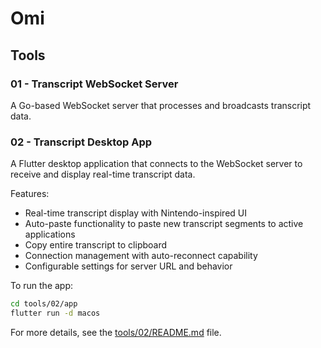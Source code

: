 # Omi

## Tools

### 01 - Transcript WebSocket Server

A Go-based WebSocket server that processes and broadcasts transcript data.

### 02 - Transcript Desktop App

A Flutter desktop application that connects to the WebSocket server to receive and display real-time transcript data.

Features:
- Real-time transcript display with Nintendo-inspired UI
- Auto-paste functionality to paste new transcript segments to active applications
- Copy entire transcript to clipboard
- Connection management with auto-reconnect capability
- Configurable settings for server URL and behavior

To run the app:
```bash
cd tools/02/app
flutter run -d macos
```

For more details, see the [tools/02/README.md](tools/02/README.md) file.
